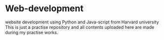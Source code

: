 # Web-development
 website development using Python and Java-script from Harvard university
This is just a practise repository and all contents uploaded here are made during my practise works.
